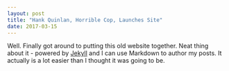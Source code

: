 ```yaml
---
layout: post
title: "Hank Quinlan, Horrible Cop, Launches Site"
date: 2017-03-15
---
```


Well. Finally got around to putting this old website together. Neat thing about it - powered by [Jekyll](http://jekyllrb.com) and I can use Markdown to author my posts. It actually is a lot easier than I thought it was going to be.
